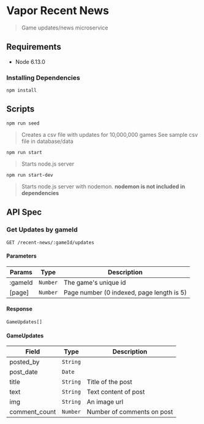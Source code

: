 # Vapor Recent News

> Game updates/news microservice


## Requirements

- Node 6.13.0

### Installing Dependencies

`npm install`

## Scripts

`npm run seed`
> Creates a csv file with updates for 10,000,000 games
> See sample csv file in database/data

`npm run start`
> Starts node.js server

`npm run start-dev`
> Starts node.js server with nodemon.
> <b> nodemon is not included in dependencies </b>

## API Spec

### Get Updates by gameId

`GET /recent-news/:gameId/updates`

#### Parameters

| Params | Type | Description |
| --- | --- | --- |
| :gameId | `Number` | The game's unique id
| [page]  | `Number` | Page number (0 indexed, page length is 5)

#### Response

`GameUpdates[]`

#### GameUpdates

| Field | Type | Description |
| --- | --- | --- |
| posted_by | `String` | 
| post_date | `Date` |
| title | `String` | Title of the post
| text | `String` | Text content of post
| img | `String` | An image url
| comment_count | `Number` | Number of comments on post
